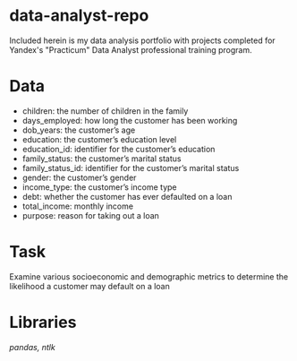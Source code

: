 # data-analyst-repo
Included herein is my data analysis portfolio with projects completed for Yandex's "Practicum" Data Analyst professional training program.


# Data
- children: the number of children in the family
- days_employed: how long the customer has been working
- dob_years: the customer’s age
- education: the customer’s education level
- education_id: identifier for the customer’s education
- family_status: the customer’s marital status
- family_status_id: identifier for the customer’s marital status
- gender: the customer’s gender
- income_type: the customer’s income type
- debt: whether the customer has ever defaulted on a loan
- total_income: monthly income
- purpose: reason for taking out a loan

# Task

Examine various socioeconomic and demographic metrics to determine the likelihood a customer may default on a loan

# Libraries

*pandas, ntlk*

